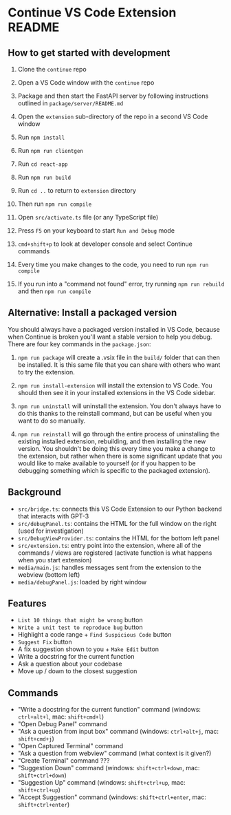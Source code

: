 # Continue VS Code Extension README

## How to get started with development

1. Clone the `continue` repo

2. Open a VS Code window with the `continue` repo

3. Package and then start the FastAPI server by following instructions outlined in `package/server/README.md`

4. Open the `extension` sub-directory of the repo in a second VS Code window

5. Run `npm install`

6. Run `npm run clientgen`

7. Run `cd react-app`

8. Run `npm run build`

9. Run `cd ..` to return to `extension` directory

10. Then run `npm run compile`

11. Open `src/activate.ts` file (or any TypeScript file)

12. Press `F5` on your keyboard to start `Run and Debug` mode

13. `cmd+shift+p` to look at developer console and select Continue commands

14. Every time you make changes to the code, you need to run `npm run compile`

15. If you run into a "command not found" error, try running `npm run rebuild` and then `npm run compile`

## Alternative: Install a packaged version

You should always have a packaged version installed in VS Code, because when Continue is broken you'll want a stable version to help you debug. There are four key commands in the `package.json`:

1. `npm run package` will create a .vsix file in the `build/` folder that can then be installed. It is this same file that you can share with others who want to try the extension.

2. `npm run install-extension` will install the extension to VS Code. You should then see it in your installed extensions in the VS Code sidebar.

3. `npm run uninstall` will uninstall the extension. You don't always have to do this thanks to the reinstall command, but can be useful when you want to do so manually.

4. `npm run reinstall` will go through the entire process of uninstalling the existing installed extension, rebuilding, and then installing the new version. You shouldn't be doing this every time you make a change to the extension, but rather when there is some significant update that you would like to make available to yourself (or if you happen to be debugging something which is specific to the packaged extension).

## Background

- `src/bridge.ts`: connects this VS Code Extension to our Python backend that interacts with GPT-3
- `src/debugPanel.ts`: contains the HTML for the full window on the right (used for investigation)
- `src/DebugViewProvider.ts`: contains the HTML for the bottom left panel
- `src/extension.ts`: entry point into the extension, where all of the commands / views are registered (activate function is what happens when you start extension)
- `media/main.js`: handles messages sent from the extension to the webview (bottom left)
- `media/debugPanel.js`: loaded by right window

## Features

- `List 10 things that might be wrong` button
- `Write a unit test to reproduce bug` button
- Highlight a code range + `Find Suspicious Code` button
- `Suggest Fix` button
- A fix suggestion shown to you + `Make Edit` button
- Write a docstring for the current function
- Ask a question about your codebase
- Move up / down to the closest suggestion

## Commands

- "Write a docstring for the current function" command (windows: `ctrl+alt+l`, mac: `shift+cmd+l`)
- "Open Debug Panel" command
- "Ask a question from input box" command (windows: `ctrl+alt+j`, mac: `shift+cmd+j`)
- "Open Captured Terminal" command
- "Ask a question from webview" command (what context is it given?)
- "Create Terminal" command ???
- "Suggestion Down" command (windows: `shift+ctrl+down`, mac: `shift+ctrl+down`)
- "Suggestion Up" command (windows: `shift+ctrl+up`, mac: `shift+ctrl+up`)
- "Accept Suggestion" command (windows: `shift+ctrl+enter`, mac: `shift+ctrl+enter`)
